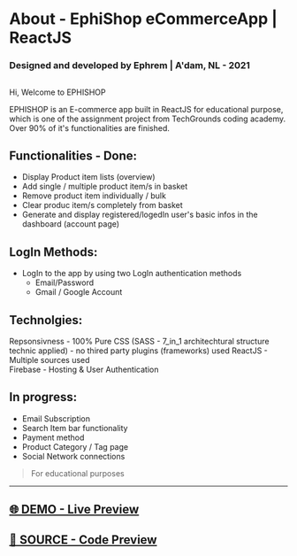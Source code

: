 # About - EphiShop eCommerceApp | ReactJS

### Designed and developed by Ephrem | A'dam, NL - 2021

##

Hi, Welcome to EPHISHOP

EPHISHOP is an E-commerce app built in ReactJS for educational purpose, which is one of the assignment project from TechGrounds coding academy.
Over 90% of it's functionalities are finished.

## Functionalities - Done:

- Display Product item lists (overview)
- Add single / multiple product item/s in basket
- Remove product item individually / bulk
- Clear produc item/s completely from basket
- Generate and display registered/logedIn user's basic infos in the dashboard (account page)

## LogIn Methods:

- LogIn to the app by using two LogIn authentication methods
  - Email/Password
  - Gmail / Google Account

## Technolgies:

Repsonsivness - 100% Pure CSS (SASS - 7_in_1 architechtural structure technic applied) - no thired party plugins (frameworks) used
ReactJS - Multiple sources used <br>
Firebase - Hosting & User Authentication

## In progress:

- Email Subscription
- Search Item bar functionality
- Payment method
- Product Category / Tag page
- Social Network connections


> For educational purposes
<hr>

## [🌐 DEMO - Live Preview](https://marvel-eb.github.io/eCommerceApp_React__Preview/)


## [📁 SOURCE - Code Preview](https://github.com/marvel-eb/WebDevelopment_TechGrounds/tree/master/Week_10-16__ReactJS/eCommerceApp_React)

